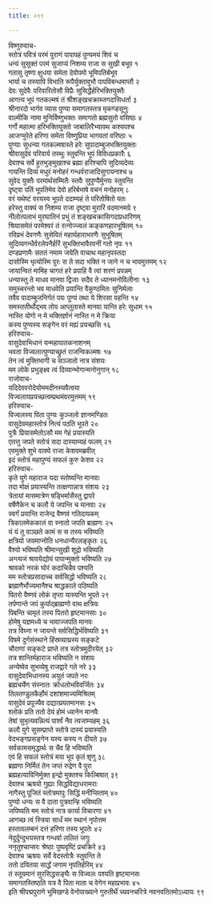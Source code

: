 ```yaml
---
title: ०९९

---
```

विष्णुरुवाच-  
स्तोत्रं पवित्रं परमं पुराणं पापापहं पुण्यमयं शिवं च  
धन्यं सुसूक्तं परमं सुजाप्यं निशम्य राजा स सुखी बभूव १  
गतासु तृष्णा क्षुधया समेता देवोपमो भूमिपतिर्बभूव  
भार्या च तस्यापि विभाति रूपैर्युक्तावुभौ पापविबन्धमाप्तौ २  
देवः सुदेवैः परिवारितोसौ विप्रैः सुसिद्धैर्हरिभक्तियुक्तैः  
आगत्य भूपं गतकल्मषं तं श्रीशङ्खचक्राब्जगदासिधर्ता ३  
श्रीनारदो भार्गव व्यास पुण्या समागतस्तत्र मृकण्डसूनुः  
वाल्मीकि नामा मुनिर्विष्णुभक्तः समागतो ब्रह्मसुतो वसिष्ठः ४  
गर्गो महात्मा हरिभक्तियुक्तो जाबालिरैभ्यावथ कश्यपश्च  
आजग्मुरेते हरिणा समेता विष्णुप्रिया भागवतां वरिष्ठाः ५  
पुण्याः सुधन्या गतकल्मषास्ते हरेः सुपादाम्बुजभक्तियुक्ताः  
श्रीवासुदेवं परिवार्य तस्थुः स्तुवन्ति भूपं विविधप्रकारैः ६  
देवाश्च सर्वे हुतभुङ्मुखाश्च ब्रह्मा हरिश्चापि सुदिव्यदेव्यः  
गायन्ति दिव्यं मधुरं मनोहरं गन्धर्वराजादिसुगायनाश्च ७  
सुवेद युक्तैः परमार्थसम्मितैः स्तवैः सुपुण्यैर्मुनयः स्तुवन्ति  
दृष्ट्वा पतिं भूपतिमेव देवो हरिर्बभाषे वचनं मनोहरम् ८  
वरं यथेष्टं वरयस्व भूपते ददाम्यहं ते परितोषितो यतः  
हरेस्तु वाक्यं स निशम्य राजा दृष्ट्वा मुरारिं वदमानमग्रे ९  
नीलोत्पलाभं मुरघातिनं प्रभुं तं शङ्खचक्रासिगदाप्रधारिणम्  
श्रियासमेतं परमेश्वरं तं रत्नोज्ज्वलं कङ्कणहारभूषितम् १०  
रविप्रभं देवगणैः सुसेवितं महार्घहाराभरणैः सुभूषितम्  
सुदिव्यगन्धैर्वरलेपनैर्हरिं सुभक्तिभावैरवनीं गतो नृपः ११  
दण्डप्रणामैः सततं नमाम जयेति वाचाथ महानृपस्तदा  
दासोस्मि भृत्योस्मि पुरः स ते सदा भक्तिं न जाने न च भावमुत्तमम् १२  
जायान्वितं मामिह चागतं हरे प्रपाहि वै त्वां शरणं प्रपन्नम्  
धन्यास्तु ते माधव मानवा द्विजाः सदैव ते ध्यानमनोविलीनाः १३  
समुच्चरन्तो भव माधवेति प्रयान्ति वैकुण्ठमितः सुनिर्मलाः  
तवैव पादाम्बुजनिर्गतं पयः पुण्यं तथा ये शिरसा वहन्ति १४  
समस्ततीर्थोद्भव तोय आप्लुतास्ते मानवा यान्ति हरेः सुधाम १५  
नास्ति योगो न मे भक्तिर्ज्ञानं नास्ति न मे क्रिया  
कस्य पुण्यस्य सङ्गेन वरं मह्यं प्रयच्छसि १६  
हरिरुवाच-  
वासुदेवाभिधानं यन्महापातकनाशनम्  
भवता विज्वलात्पुण्याच्छ्रुतं राजन्विकल्मषः १७  
तेन त्वं मुक्तिभागी च सञ्जातो नात्र संशयः  
मम लोके प्रभुङ्क्ष्व त्वं दिव्यान्भोगान्मनोनुगान् १८  
राजोवाच-  
यदिदेववरोदेयोममदीनस्यवैत्वया  
विज्वलायप्रयच्छत्वम्प्रथमंवरमुत्तमम् १९  
हरिरुवाच-  
विज्वलस्य पिता पुण्यः कुञ्जलो ज्ञानमण्डितः  
वासुदेवमहास्तोत्रं नित्यं पठति भूपते २०  
पुत्रैः प्रियासमेतोऽसौ मम गेहं प्रयास्यति  
एतत्तु जपते स्तोत्रं सदा दास्याम्यहं फलम् २१  
एवमुक्ते शुभे वाक्ये राजा केशवमब्रवीत्  
इदं स्तोत्रं महापुण्यं सफलं कुरु केशव २२  
हरिरुवाच-  
कृते युगे महाराज यदा स्तोष्यन्ति मानवाः  
तदा मोक्षं प्रयास्यन्ति तत्क्षणान्नात्र संशयः २३  
त्रेतायां मासमात्रेण षड्भिर्मासैस्तु द्वापरे  
वर्षेणैकेन च कलौ ये जपन्ति च मानवाः २४  
स्वर्गं प्रयान्ति राजेन्द्र वैष्णवं गतिदायकम्  
त्रिकालमेककालं वा स्नातो जपति ब्राह्मणः २५  
यं यं तु वाञ्छते कामं स स तस्य भविष्यति  
क्षत्रियो जयमाप्नोति धनधान्यैरलङ्कृतः २६  
वैश्यो भविष्यति श्रीमान्सुखी शूद्रो भविष्यति  
अन्त्यजं श्रावयेद्योयं पापान्मुक्तो भविष्यति २७  
श्रावको नरकं घोरं कदाचिन्नैव पश्यति  
मम स्तोत्रप्रसादाच्च सर्वसिद्धो भविष्यति २८  
ब्राह्मणैर्भोज्यमानैश्च श्राद्धकाले पठिष्यति  
पितरो वैष्णवं लोकं तृप्ता यास्यन्ति भूपते २९  
तर्पणान्ते जपं कुर्याद्ब्राह्मणो वाथ क्षत्रियः  
पिबन्ति चामृतं तस्य पितरो हृष्टमानसाः ३०  
होमेषु यज्ञमध्ये च भावाज्जपति मानवः  
तत्र विघ्ना न जायन्ते सर्वसिद्धिर्भविष्यति ३१  
विषमे दुर्गसंस्थाने हिंस्रव्याघ्रस्य सङ्कटे  
चौराणां सङ्कटे प्राप्ते तत्र स्तोत्रमुदीरयेत् ३२  
तत्र शान्तिर्महाराज भविष्यति न संशयः  
अन्येष्वेव सुभव्येषु राजद्वारे गते नरे ३३  
वासुदेवाभिधानस्य अयुतं जपते नरः  
ब्रह्मचर्येण संस्नातः क्रोधलोभविवर्जितः ३४  
तिलतण्डुलकैर्होमं दशांशमाज्यमिश्रितम्  
वासुदेवं प्रपूज्यैव दद्यात्प्रयतमानसः ३५  
श्लोकं प्रति ततो देयं होमं ध्यानेन मानवैः  
तेषां सुभृत्यवन्नित्यं पार्श्वं नैव त्यजाम्यहम् ३६  
कलौ युगे सुसम्प्राप्ते स्तोत्रे दास्यं प्रयास्यति  
वेदभङ्गप्रसङ्गेन यस्य कस्य न दीयते ३७  
सर्वकामसमृद्धार्थः स चैव हि भविष्यति  
एवं हि सफलं स्तोत्रं मया भूप कृतं शृणु ३८  
ब्रह्मणा निर्मितं तेन जप्तं रुद्रेण वै पुरा  
ब्रह्महत्याविनिर्मुक्त इन्द्रो मुक्तश्च किल्बिषात् ३९  
देवाश्च ऋषयो गुह्याः सिद्धविद्याधरामराः  
नागैस्तु पूजितं स्तोत्रमापुः सिद्धिं मनीप्सिताम् ४०  
पुण्यो धन्यः स वै दाता पुत्रवान्हि भविष्यति  
जपिष्यति मम स्तोत्रं नात्र कार्या विचारणा ४१  
आगच्छ त्वं स्त्रिया सार्धं मम स्थानं नृपोत्तम  
हस्तावलम्बनं दत्तं हरिणा तस्य भूपतेः ४२  
नेदुर्दुन्दुभयस्तत्र गन्धर्वा ललितं जगुः  
ननृतुश्चाप्सरः श्रेष्ठाः पुष्पवृष्टिं प्रचक्रिरे ४३  
देवाश्च ऋषयः सर्वे वेदस्तोत्रैः स्तुवन्ति ते  
ततो दयितया सार्द्धं जगाम नृपतिर्हरिम् ४४  
तं स्तूयमानं सुरसिद्धसङ्घैः स विज्वलः पश्यति हृष्टमानसः  
समागतस्तिष्ठति यत्र वै पिता माता च वेगेन महाप्रभावः ४५  
इति श्रीपद्मपुराणे भूमिखण्डे वेनोपाख्याने गुरुतीर्थे च्यवनचरित्रे नवनवतितमोऽध्यायः ९९